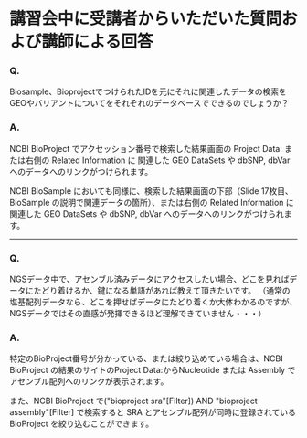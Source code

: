 # 講習会中に受講者からいただいた質問および講師による回答

### Q.
Biosample、BioprojectでつけられたIDを元にそれに関連したデータの検索をGEOやバリアントについてをそれぞれのデータベースでできるのでしょうか？
### A. 
NCBI BioProject でアクセッション番号で検索した結果画面の Project Data: または右側の Related Information に 関連した GEO DataSets や dbSNP, dbVar へのデータへのリンクがつけられます。

NCBI BioSample においても同様に、検索した結果画面の下部（Slide 17枚目、BioSample の説明で関連データの箇所）、または右側の Related Information に関連した GEO DataSets や dbSNP, dbVar へのデータへのリンクがつけられます。

----

### Q.
NGSデータ中で、アセンブル済みデータにアクセスしたい場合、どこを見ればデータにたどり着けるか、鍵になる単語があれば教えて頂きたいです。
（通常の塩基配列データなら、どこを押せばデータにたどり着くか大体わかるのですが、NGSデータではその直感が発揮できるほど理解できていません・・・）
### A.
特定のBioProject番号が分かっている、または絞り込めている場合は、NCBI BioProject の結果のサイトのProject Data:からNucleotide または Assembly でアセンブル配列へのリンクが表示されます。

また、NCBI BioProject で("bioproject sra"[Filter]) AND "bioproject assembly"[Filter] で検索すると SRA とアセンブル配列が同時に登録されている BioProject を絞り込むことができます。
